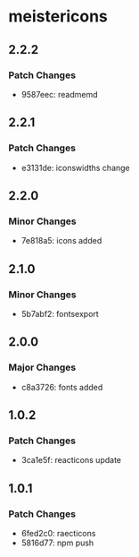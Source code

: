# meistericons

## 2.2.2

### Patch Changes

- 9587eec: readmemd

## 2.2.1

### Patch Changes

- e3131de: iconswidths change

## 2.2.0

### Minor Changes

- 7e818a5: icons added

## 2.1.0

### Minor Changes

- 5b7abf2: fontsexport

## 2.0.0

### Major Changes

- c8a3726: fonts added

## 1.0.2

### Patch Changes

- 3ca1e5f: reacticons update

## 1.0.1

### Patch Changes

- 6fed2c0: raecticons
- 5816d77: npm push
